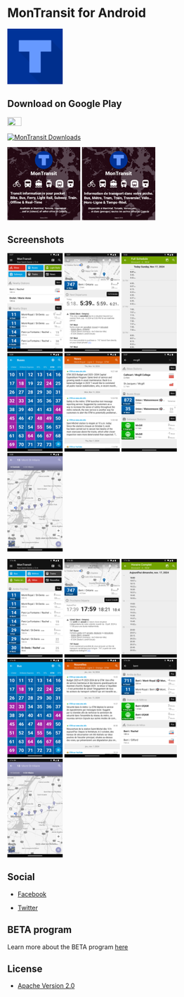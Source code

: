 # MonTransit for Android

<img width="25%" height="25%" src="app-android/src/main/play/listings/en-US/graphics/icon/1.png"/>

## Download on Google Play

<a href="https://play.google.com/store/apps/details?id=org.mtransit.android"><img width="25%" height="25%" src="https://play.google.com/intl/en_us/badges/static/images/badges/en_badge_web_generic.png"/></a>

[![MonTransit Downloads](https://www.appbrain.com/shield/org.mtransit.android.svg)](https://play.google.com/store/apps/details?id=org.mtransit.android)

<p float="left">
<img width="33%" height="33%" src="app-android/src/main/play/listings/en-US/graphics/phone-screenshots/1.png"/>
<img width="33%" height="33%" src="app-android/src/main/play/listings/fr-FR/graphics/phone-screenshots/1.png"/>
</p>

## Screenshots

<p float="left">
<img width="25%" height="25%" src="app-android/src/main/play/listings/en-US/graphics/phone-screenshots/2.png"/>
<img width="25%" height="25%" src="app-android/src/main/play/listings/en-US/graphics/phone-screenshots/3.png"/>
<img width="25%" height="25%" src="app-android/src/main/play/listings/en-US/graphics/phone-screenshots/4.png"/>
<img width="25%" height="25%" src="app-android/src/main/play/listings/en-US/graphics/phone-screenshots/5.png"/>
<img width="25%" height="25%" src="app-android/src/main/play/listings/en-US/graphics/phone-screenshots/6.png"/>
<img width="25%" height="25%" src="app-android/src/main/play/listings/en-US/graphics/phone-screenshots/7.png"/>
<img width="25%" height="25%" src="app-android/src/main/play/listings/en-US/graphics/phone-screenshots/8.png"/>
</p>
<p float="left">
<img width="25%" height="25%" src="app-android/src/main/play/listings/fr-FR/graphics/phone-screenshots/2.png"/>
<img width="25%" height="25%" src="app-android/src/main/play/listings/fr-FR/graphics/phone-screenshots/3.png"/>
<img width="25%" height="25%" src="app-android/src/main/play/listings/fr-FR/graphics/phone-screenshots/4.png"/>
<img width="25%" height="25%" src="app-android/src/main/play/listings/fr-FR/graphics/phone-screenshots/5.png"/>
<img width="25%" height="25%" src="app-android/src/main/play/listings/fr-FR/graphics/phone-screenshots/6.png"/>
<img width="25%" height="25%" src="app-android/src/main/play/listings/fr-FR/graphics/phone-screenshots/7.png"/>
<img width="25%" height="25%" src="app-android/src/main/play/listings/fr-FR/graphics/phone-screenshots/8.png"/>
</p>

## Social

* [Facebook](https://www.facebook.com/MonTransit)

* [Twitter](https://twitter.com/montransit)

## BETA program

Learn more about the BETA program [here](https://github.com/mtransitapps/mtransit-for-android/wiki/BETA)

## License

* [Apache Version 2.0](http://www.apache.org/licenses/LICENSE-2.0.html)

<!--
## Other

[![Build Status](https://travis-ci.org/mtransitapps/gradle-project.svg)](https://travis-ci.org/mtransitapps/gradle-project)
[![Coverity Scan Build Status](https://scan.coverity.com/projects/3792/badge.svg)](https://scan.coverity.com/projects/3792)
[![Bitdeli Badge](https://d2weczhvl823v0.cloudfront.net/mtransitapps/mtransit-for-android/trend.png)](https://bitdeli.com/free)

-->